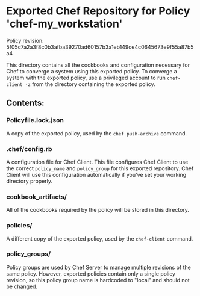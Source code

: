# Exported Chef Repository for Policy 'chef-my_workstation'

Policy revision: 5f05c7a2a3f8c0b3afba39270ad60157b3a1eb149ce4c0645673e9f55a87b5a4

This directory contains all the cookbooks and configuration necessary for Chef
to converge a system using this exported policy. To converge a system with the
exported policy, use a privileged account to run `chef-client -z` from the
directory containing the exported policy.

## Contents:

### Policyfile.lock.json

A copy of the exported policy, used by the `chef push-archive` command.

### .chef/config.rb

A configuration file for Chef Client. This file configures Chef Client to use
the correct `policy_name` and `policy_group` for this exported repository. Chef
Client will use this configuration automatically if you've set your working
directory properly.

### cookbook_artifacts/

All of the cookbooks required by the policy will be stored in this directory.

### policies/

A different copy of the exported policy, used by the `chef-client` command.

### policy_groups/

Policy groups are used by Chef Server to manage multiple revisions of the same
policy. However, exported policies contain only a single policy revision, so
this policy group name is hardcoded to "local" and should not be changed.

